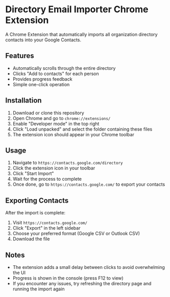 # Directory Email Importer Chrome Extension

A Chrome Extension that automatically imports all organization directory contacts into your Google Contacts.

## Features

- Automatically scrolls through the entire directory
- Clicks "Add to contacts" for each person
- Provides progress feedback
- Simple one-click operation

## Installation

1. Download or clone this repository
2. Open Chrome and go to `chrome://extensions/`
3. Enable "Developer mode" in the top right
4. Click "Load unpacked" and select the folder containing these files
5. The extension icon should appear in your Chrome toolbar

## Usage

1. Navigate to `https://contacts.google.com/directory`
2. Click the extension icon in your toolbar
3. Click "Start Import"
4. Wait for the process to complete
5. Once done, go to `https://contacts.google.com/` to export your contacts

## Exporting Contacts

After the import is complete:
1. Visit `https://contacts.google.com/`
2. Click "Export" in the left sidebar
3. Choose your preferred format (Google CSV or Outlook CSV)
4. Download the file

## Notes

- The extension adds a small delay between clicks to avoid overwhelming the UI
- Progress is shown in the console (press F12 to view)
- If you encounter any issues, try refreshing the directory page and running the import again 